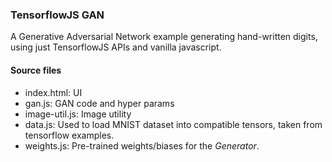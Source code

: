 ### TensorflowJS GAN
A Generative Adversarial Network example generating hand-written digits, using just TensorflowJS APIs and 
vanilla javascript. 


#### Source files
- index.html: UI
- gan.js: GAN code and hyper params
- image-util.js: Image utility
- data.js: Used to load MNIST dataset into compatible tensors, taken from tensorflow examples.
- weights.js: Pre-trained weights/biases for the _Generator_. 
